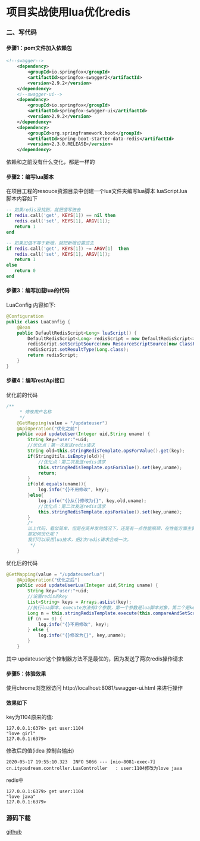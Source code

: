 # 项目实战使用lua优化redis

### 二、写代码
#### 步骤1：pom文件加入依赖包
```xml
<!--swagger-->
    <dependency>
        <groupId>io.springfox</groupId>
        <artifactId>springfox-swagger2</artifactId>
        <version>2.9.2</version>
    </dependency>
    <!--swagger-ui-->
    <dependency>
        <groupId>io.springfox</groupId>
        <artifactId>springfox-swagger-ui</artifactId>
        <version>2.9.2</version>
    </dependency>
    <dependency>
        <groupId>org.springframework.boot</groupId>
        <artifactId>spring-boot-starter-data-redis</artifactId>
        <version>2.3.0.RELEASE</version>
    </dependency>
```
依赖和之前没有什么变化，都是一样的

#### 步骤2：编写lua脚本
在项目工程的resouce资源目录中创建一个lua文件夹编写lua脚本
luaScript.lua 脚本内容如下
```lua
-- 如果redis没找到，就把值写进去
if redis.call('get', KEYS[1]) == nil then
   redis.call('set', KEYS[1], ARGV[1]);
   return 1
end

-- 如果旧值不等于新增，就把新增设置进去
if redis.call('get', KEYS[1]) ~= ARGV[1]  then
   redis.call('set', KEYS[1], ARGV[1]);
   return 1
else
   return 0
end
```
#### 步骤3：编写加载lua的代码
LuaConfig 内容如下:
```java
@Configuration
public class LuaConfig {
    @Bean
    public DefaultRedisScript<Long> luaScript() {
        DefaultRedisScript<Long> redisScript = new DefaultRedisScript<>();
        redisScript.setScriptSource(new ResourceScriptSource(new ClassPathResource("lua/luaScript.lua")));
        redisScript.setResultType(Long.class);
        return redisScript;
    }
}
```
#### 步骤4：编写restApi接口
优化前的代码
```java
/**
     * 修改用户名称
     */
    @GetMapping(value = "/updateuser")
    @ApiOperation("优化之前")
    public void updateUser(Integer uid,String uname) {
        String key="user:"+uid;
        //优化点：第一次发送redis请求
        String old=this.stringRedisTemplate.opsForValue().get(key);
        if(StringUtils.isEmpty(old)){
            //优化点：第二次发送redis请求
            this.stringRedisTemplate.opsForValue().set(key,uname);
            return;
        }
        if(old.equals(uname)){
            log.info("{}不用修改", key);
        }else{
            log.info("{}从{}修改为{}", key,old,uname);
            //优化点：第二次发送redis请求
            this.stringRedisTemplate.opsForValue().set(key,uname);
        }
        /*
        以上代码，看似简单，但是在高并发的情况下，还是有一点性能瓶颈，在性能方面主要是发送了2次redis请求。
        那如何优化呢？
        我们可以采用lua技术，把2次redis请求合成一次。
         */
    }
```

优化后的代码
```java
@GetMapping(value = "/updateuserlua")
    @ApiOperation("优化之后")
    public void updateUserLua(Integer uid,String uname) {
        String key="user:"+uid;
        //设置redis的key
        List<String> keys = Arrays.asList(key);
        //执行lua脚本，execute方法有3个参数，第一个参数是lua脚本对象，第二个是key列表，第三个是lua的参数数组
        Long n = this.stringRedisTemplate.execute(this.compareAndSetScript, keys, uname);
        if (n == 0) {
            log.info("{}不用修改", key);
        } else {
            log.info("{}修改为{}", key,uname);
        }
    }
```

其中 updateuser这个控制器方法不是最优的，因为发送了两次redis操作请求

#### 步骤5：体验效果
使用chrome浏览器访问 http://localhost:8081/swagger-ui.html 来进行操作

#### 效果如下
key为1104原来的值: 
```
127.0.0.1:6379> get user:1104
"love girl"
127.0.0.1:6379>
```

修改后的值(idea 控制台输出)
```
2020-05-17 19:55:10.323  INFO 5066 --- [nio-8081-exec-7] cn.ityoudream.controller.LuaController   : user:1104修改为love java
```

redis中
```
127.0.0.1:6379> get user:1104
"love java"
127.0.0.1:6379>
```



### 源码下载
<a href="https://github.com/zhoubiao188/redis/tree/master/redis-string-springcache">github</a>








